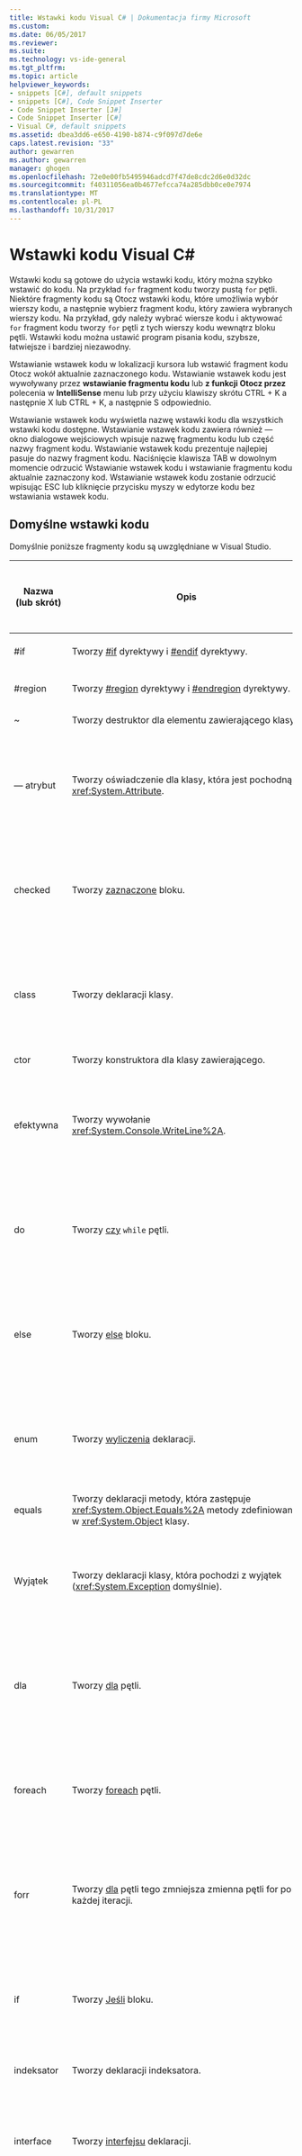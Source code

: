 ```yaml
---
title: Wstawki kodu Visual C# | Dokumentacja firmy Microsoft
ms.custom: 
ms.date: 06/05/2017
ms.reviewer: 
ms.suite: 
ms.technology: vs-ide-general
ms.tgt_pltfrm: 
ms.topic: article
helpviewer_keywords:
- snippets [C#], default snippets
- snippets [C#], Code Snippet Inserter
- Code Snippet Inserter [J#]
- Code Snippet Inserter [C#]
- Visual C#, default snippets
ms.assetid: dbea3dd6-e650-4190-b874-c9f097d7de6e
caps.latest.revision: "33"
author: gewarren
ms.author: gewarren
manager: ghogen
ms.openlocfilehash: 72e0e00fb5495946adcd7f47de8cdc2d6e0d32dc
ms.sourcegitcommit: f40311056ea0b4677efcca74a285dbb0ce0e7974
ms.translationtype: MT
ms.contentlocale: pl-PL
ms.lasthandoff: 10/31/2017
---
```

# <a name="visual-c-code-snippets"></a>Wstawki kodu Visual C#
Wstawki kodu są gotowe do użycia wstawki kodu, który można szybko wstawić do kodu. Na przykład `for` fragment kodu tworzy pustą `for` pętli. Niektóre fragmenty kodu są Otocz wstawki kodu, które umożliwia wybór wierszy kodu, a następnie wybierz fragment kodu, który zawiera wybranych wierszy kodu. Na przykład, gdy należy wybrać wiersze kodu i aktywować `for` fragment kodu tworzy `for` pętli z tych wierszy kodu wewnątrz bloku pętli. Wstawki kodu można ustawić program pisania kodu, szybsze, łatwiejsze i bardziej niezawodny.  

 Wstawianie wstawek kodu w lokalizacji kursora lub wstawić fragment kodu Otocz wokół aktualnie zaznaczonego kodu. Wstawianie wstawek kodu jest wywoływany przez **wstawianie fragmentu kodu** lub **z funkcji Otocz przez** polecenia w **IntelliSense** menu lub przy użyciu klawiszy skrótu CTRL + K a następnie X lub CTRL + K, a następnie S odpowiednio.  

 Wstawianie wstawek kodu wyświetla nazwę wstawki kodu dla wszystkich wstawki kodu dostępne. Wstawianie wstawek kodu zawiera również — okno dialogowe wejściowych wpisuje nazwę fragmentu kodu lub część nazwy fragment kodu. Wstawianie wstawek kodu prezentuje najlepiej pasuje do nazwy fragment kodu. Naciśnięcie klawisza TAB w dowolnym momencie odrzucić Wstawianie wstawek kodu i wstawianie fragmentu kodu aktualnie zaznaczony kod. Wstawianie wstawek kodu zostanie odrzucić wpisując ESC lub kliknięcie przycisku myszy w edytorze kodu bez wstawiania wstawek kodu.  

## <a name="default-code-snippets"></a>Domyślne wstawki kodu  
 Domyślnie poniższe fragmenty kodu są uwzględniane w Visual Studio.  

|Nazwa (lub skrót)|Opis|Prawidłowe lokalizacje, aby wstawić fragment kodu|  
|--------------------------|-----------------|---------------------------------------|  
|#if|Tworzy [#if](/dotnet/csharp/language-reference/preprocessor-directives/preprocessor-if) dyrektywy i [#endif](/dotnet/csharp/language-reference/preprocessor-directives/preprocessor-endif) dyrektywy.|W dowolnym miejscu.|  
|#region|Tworzy [#region](/dotnet/csharp/language-reference/preprocessor-directives/preprocessor-region) dyrektywy i [#endregion](/dotnet/csharp/language-reference/preprocessor-directives/preprocessor-endregion) dyrektywy.|W dowolnym miejscu.|  
|~|Tworzy destruktor dla elementu zawierającego klasy.|Wewnątrz klasy.|  
|— atrybut|Tworzy oświadczenie dla klasy, która jest pochodną <xref:System.Attribute>.|W przestrzeni nazw (w tym globalnej przestrzeni nazw), klasy lub struktury.|  
|checked|Tworzy [zaznaczone](/dotnet/csharp/language-reference/keywords/checked) bloku.|Wewnątrz metody, indeksatora, Metoda dostępu do właściwości lub metody dostępu zdarzenia.|  
|class|Tworzy deklaracji klasy.|W przestrzeni nazw (w tym globalnej przestrzeni nazw), klasy lub struktury.|  
|ctor|Tworzy konstruktora dla klasy zawierającego.|Wewnątrz klasy.|  
|efektywna|Tworzy wywołanie <xref:System.Console.WriteLine%2A>.|Wewnątrz metody, indeksatora, Metoda dostępu do właściwości lub metody dostępu zdarzenia.|  
|do|Tworzy [czy](/dotnet/csharp/language-reference/keywords/do) `while` pętli.|Wewnątrz metody, indeksatora, Metoda dostępu do właściwości lub metody dostępu zdarzenia.|  
|else|Tworzy [else](/dotnet/csharp/language-reference/keywords/if-else) bloku.|Wewnątrz metody, indeksatora, Metoda dostępu do właściwości lub metody dostępu zdarzenia.|  
|enum|Tworzy [wyliczenia](/dotnet/csharp/language-reference/keywords/enum) deklaracji.|W przestrzeni nazw (w tym globalnej przestrzeni nazw), klasy lub struktury.|  
|equals|Tworzy deklaracji metody, która zastępuje <xref:System.Object.Equals%2A> metody zdefiniowanej w <xref:System.Object> klasy.|Wewnątrz klasy lub struktury.|  
|Wyjątek|Tworzy deklaracji klasy, która pochodzi z wyjątek (<xref:System.Exception> domyślnie).|W przestrzeni nazw (w tym globalnej przestrzeni nazw), klasy lub struktury.|  
|dla|Tworzy [dla](/dotnet/csharp/language-reference/keywords/for) pętli.|Wewnątrz metody, indeksatora, Metoda dostępu do właściwości lub metody dostępu zdarzenia.|  
|foreach|Tworzy [foreach](/dotnet/csharp/language-reference/keywords/foreach-in) pętli.|Wewnątrz metody, indeksatora, Metoda dostępu do właściwości lub metody dostępu zdarzenia.|  
|forr|Tworzy [dla](/dotnet/csharp/language-reference/keywords/for) pętli tego zmniejsza zmienna pętli for po każdej iteracji.|Wewnątrz metody, indeksatora, Metoda dostępu do właściwości lub metody dostępu zdarzenia.|  
|if|Tworzy [Jeśli](/dotnet/csharp/language-reference/keywords/if-else) bloku.|Wewnątrz metody, indeksatora, Metoda dostępu do właściwości lub metody dostępu zdarzenia.|  
|indeksator|Tworzy deklaracji indeksatora.|Wewnątrz klasy lub struktury.|  
|interface|Tworzy [interfejsu](/dotnet/csharp/language-reference/keywords/interface) deklaracji.|W przestrzeni nazw (w tym globalnej przestrzeni nazw), klasy lub struktury.|  
|Wywołania|Tworzy blok bezpiecznie wywołująca zdarzenie.|Wewnątrz metody, indeksatora, Metoda dostępu do właściwości lub metody dostępu zdarzenia.|  
|iterator|Tworzy iteratora.|Wewnątrz klasy lub struktury.|  
|iterindex|Tworzy parę "o nazwie" iterator i indeksatora przy użyciu klasy zagnieżdżonej.|Wewnątrz klasy lub struktury.|  
|lock|Tworzy [blokady](/dotnet/csharp/language-reference/keywords/lock-statement) bloku.|Wewnątrz metody, indeksatora, Metoda dostępu do właściwości lub metody dostępu zdarzenia.|  
|mbox|Tworzy wywołanie <xref:System.Windows.Forms.MessageBox.Show%2A?displayProperty=fullName>. Może być konieczne dodanie odwołania do System.Windows.Forms.dll.|Wewnątrz metody, indeksatora, Metoda dostępu do właściwości lub metody dostępu zdarzenia.|  
|— przestrzeń nazw|Tworzy [przestrzeni nazw](/dotnet/csharp/language-reference/keywords/namespace) deklaracji.|W obszarze nazw (w tym globalnej przestrzeni nazw).|  
|Prop|Tworzy [automatycznie implementowana właściwość](/dotnet/csharp/programming-guide/classes-and-structs/auto-implemented-properties) deklaracji.|Wewnątrz klasy lub struktury.|  
|propfull|Tworzy deklaracji właściwości z `get` i `set` metody dostępu.|Wewnątrz klasy lub struktury.|  
|propg|Tworzy tylko do odczytu [automatycznie implementowanej właściwości](/dotnet/csharp/programming-guide/classes-and-structs/auto-implemented-properties) z prywatnej `set` metody dostępu.|Wewnątrz klasy lub struktury.|  
|SIM|Tworzy [statycznych](/dotnet/csharp/language-reference/keywords/static) [int](/dotnet/csharp/language-reference/keywords/int) deklaracji metody Main.|Wewnątrz klasy lub struktury.|  
|struktura |Tworzy [struktury](/dotnet/csharp/language-reference/keywords/struct) deklaracji.|W przestrzeni nazw (w tym globalnej przestrzeni nazw), klasy lub struktury.|  
|svm|Tworzy [statycznych](/dotnet/csharp/language-reference/keywords/static) [void](/dotnet/csharp/language-reference/keywords/void) deklaracji metody Main.|Wewnątrz klasy lub struktury.|  
|— przełącznik|Tworzy [przełącznika](/dotnet/csharp/language-reference/keywords/switch) bloku.|Wewnątrz metody, indeksatora, Metoda dostępu do właściwości lub metody dostępu zdarzenia.|  
|Spróbuj|Tworzy [try-catch](/dotnet/csharp/language-reference/keywords/try-catch) bloku.|Wewnątrz metody, indeksatora, Metoda dostępu do właściwości lub metody dostępu zdarzenia.|  
|tryf|Tworzy [try-finally](/dotnet/csharp/language-reference/keywords/try-finally) bloku.|Wewnątrz metody, indeksatora, Metoda dostępu do właściwości lub metody dostępu zdarzenia.|  
|unchecked|Tworzy [niezaznaczone](/dotnet/csharp/language-reference/keywords/unchecked) bloku.|Wewnątrz metody, indeksatora, Metoda dostępu do właściwości lub metody dostępu zdarzenia.|  
|unsafe|Tworzy [niebezpieczne](/dotnet/csharp/language-reference/keywords/unsafe) bloku.|Wewnątrz metody, indeksatora, Metoda dostępu do właściwości lub metody dostępu zdarzenia.|  
|korzystanie|Tworzy [przy użyciu](/dotnet/csharp/language-reference/keywords/using-directive) dyrektywy.|W obszarze nazw (w tym globalnej przestrzeni nazw).|  
|while|Tworzy [podczas](/dotnet/csharp/language-reference/keywords/while) pętli.|Wewnątrz metody, indeksatora, Metoda dostępu do właściwości lub metody dostępu zdarzenia.|  

## <a name="see-also"></a>Zobacz też  
 [Funkcje wstawek kodu](../ide/code-snippet-functions.md)   
 [Wstawki kodu](../ide/code-snippets.md)   
 [Parametry szablonu](../ide/template-parameters.md)   
 [Porady: Użyj Otocz wstawki kodu](../ide/how-to-use-surround-with-code-snippets.md)   
